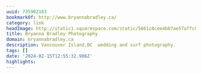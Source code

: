 ```yaml
---
uuid: 735902183
bookmarkOf: http://www.bryannabradley.ca/
category: link
headImage: http://static1.squarespace.com/static/5661c8cee4b07ae57affc8fb/t/5a5901ece4966b4d026b8395/1515782641912/Bryanna_Logo2.png?format=1500w
title: Bryanna Bradley Photography
domain: bryannabradley.ca
description: Vancouver Island,BC  wedding and surf photography.
tags: []
date: '2024-02-15T12:55:32.906Z'
highlights: 
---
```



